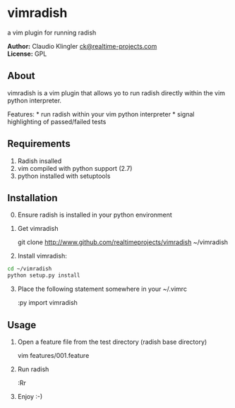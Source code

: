 # vimradish
a vim plugin for running radish

**Author:** Claudio Klingler <ck@realtime-projects.com><br />
**License:** GPL<br />

## About

vimradish is a vim plugin that allows yo to run radish directly
within the vim python interpreter.

Features:
    * run radish within your vim python interpreter
    * signal highlighting of passed/failed tests

## Requirements

1. Radish insalled
2. vim compiled with python support (2.7)
3. python installed with setuptools

## Installation

0. Ensure radish is installed in your python environment

1. Get vimradish

    git clone http://www.github.com/realtimeprojects/vimradish ~/vimradish


2. Install vimradish:

```bash
cd ~/vimradish
python setup.py install
```

3. Place the following statement somewhere in your ~/.vimrc

    :py import vimradish

## Usage

1. Open a feature file from the test directory (radish base directory)

    vim features/001.feature

2. Run radish

    :Rr

3. Enjoy :-)
